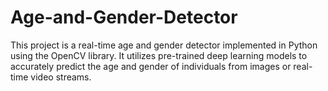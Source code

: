 # Age-and-Gender-Detector
This project is a real-time age and gender detector implemented in Python using the OpenCV library. It utilizes pre-trained deep learning models to accurately predict the age and gender of individuals from images or real-time video streams.
